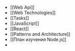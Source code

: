 - [[Web Api]]
- [[Web Technologies]]
- [[Tasks]]
- [[JavaScript]]
- [[React]]
- [[Patterns and Architecture]]
- [[План изучения Node.js]]
- 


